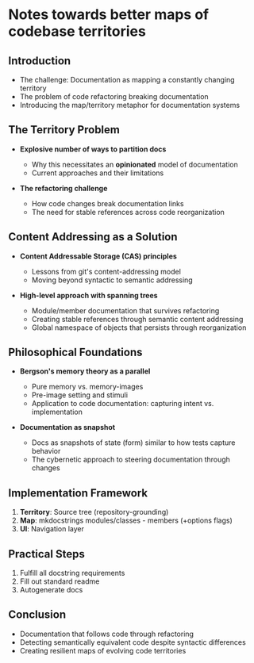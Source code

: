 # Notes towards better maps of codebase territories

## Introduction
- The challenge: Documentation as mapping a constantly changing territory
- The problem of code refactoring breaking documentation
- Introducing the map/territory metaphor for documentation systems

## The Territory Problem
- **Explosive number of ways to partition docs**
  - Why this necessitates an **opinionated** model of documentation
  - Current approaches and their limitations
  
- **The refactoring challenge**
  - How code changes break documentation links
  - The need for stable references across code reorganization

## Content Addressing as a Solution
- **Content Addressable Storage (CAS) principles**
  - Lessons from git's content-addressing model
  - Moving beyond syntactic to semantic addressing

- **High-level approach with spanning trees**
  - Module/member documentation that survives refactoring
  - Creating stable references through semantic content addressing
  - Global namespace of objects that persists through reorganization

## Philosophical Foundations
- **Bergson's memory theory as a parallel**
  - Pure memory vs. memory-images
  - Pre-image setting and stimuli
  - Application to code documentation: capturing intent vs. implementation

- **Documentation as snapshot**
  - Docs as snapshots of state (form) similar to how tests capture behavior
  - The cybernetic approach to steering documentation through changes

## Implementation Framework
1. **Territory**: Source tree (repository-grounding)
2. **Map**: mkdocstrings modules/classes - members (+options flags)
3. **UI**: Navigation layer

## Practical Steps
1. Fulfill all docstring requirements
2. Fill out standard readme
3. Autogenerate docs

## Conclusion
- Documentation that follows code through refactoring
- Detecting semantically equivalent code despite syntactic differences
- Creating resilient maps of evolving code territories
